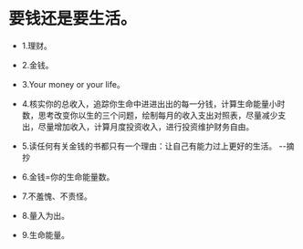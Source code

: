 # 要钱还是要生活。

- 1.理财。

- 2.金钱。

- 3.Your money or your life。

- 4.核实你的总收入，追踪你生命中进进出出的每一分钱，计算生命能量小时数，思考改变你以生的三个问题，绘制每月的收入支出对照表，尽量减少支出，尽量增加收入，计算月度投资收入，进行投资维护财务自由。

- 5.读任何有关金钱的书都只有一个理由：让自己有能力过上更好的生活。 --摘抄

- 6.金钱=你的生命能量数。

- 7.不羞愧、不责怪。

- 8.量入为出。

- 9.生命能量。
